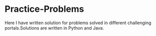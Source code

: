 # Practice-Problems
Here I have written solution for problems solved in different challenging portals.Solutions are written in Python and Java.
